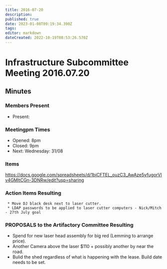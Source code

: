 ```yaml
---
title: 2016-07-20
description: 
published: true
date: 2023-01-08T09:19:34.390Z
tags: 
editor: markdown
dateCreated: 2022-10-19T08:53:26.570Z
---
```


# Infrastructure Subcommittee Meeting 2016.07.20

## Minutes

### Members Present

-   Present:

### Meetingpm Times

-   Opened: 8pm
-   Closed: 9pm
-   Next: Wednesday: 31/08

### Items

<https://docs.google.com/spreadsheets/d/1bjCFTEL_ouzC3_AwAze5yfugorVlv4GMltCGn-3DNRw/edit?usp=sharing>

### Action Items Resulting

     * Move DJ black desk next to laser cutter.
     * LDAP passwords to be applied to laser cutter computers - Nick/Mitch - 27th July goal

### PROPOSALS to the Artifactory Committee Resulting

-   Spend for new laser head assembly for big red (Lemming to arrange price).
-   Another Camera above the laser \$110 + possibly another by near the road.
-   Bulid the shed regardless of what is happening with the lease. Build date needs to be set.
